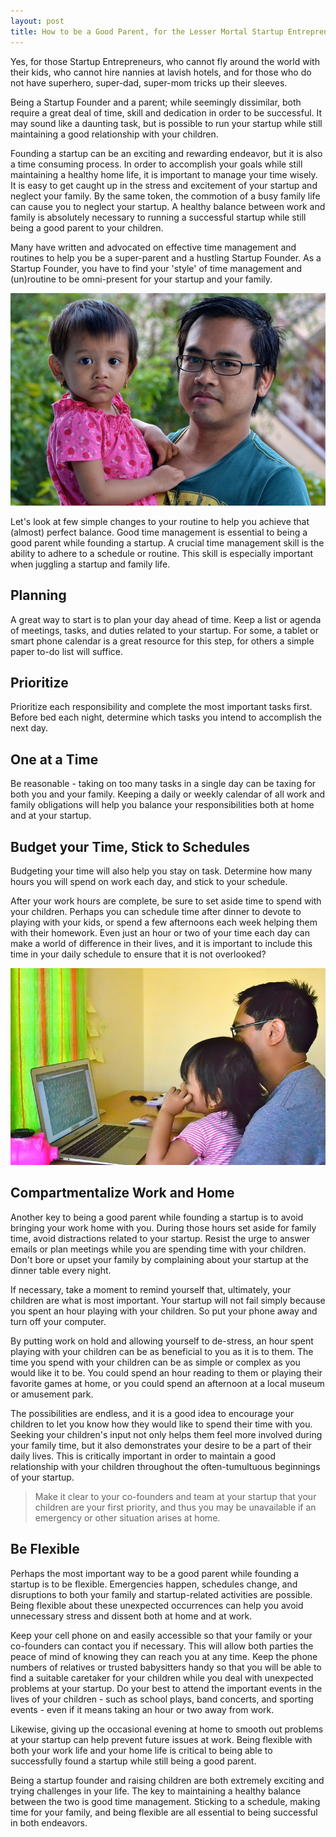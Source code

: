 ```yaml
---
layout: post
title: How to be a Good Parent, for the Lesser Mortal Startup Entrepreneurs
---
```


Yes, for those Startup Entrepreneurs, who cannot fly around the world with their kids, who cannot hire nannies at lavish hotels, and for those who do not have superhero, super-dad, super-mom tricks up their sleeves.

Being a Startup Founder and a parent; while seemingly dissimilar, both require a great deal of time, skill and dedication in order to be successful. It may sound like a daunting task, but is possible to run your startup while still maintaining a good relationship with your children.

Founding a startup can be an exciting and rewarding endeavor, but it is also a time consuming process. In order to accomplish your goals while still maintaining a healthy home life, it is important to manage your time wisely. It is easy to get caught up in the stress and excitement of your startup and neglect your family. By the same token, the commotion of a busy family life can cause you to neglect your startup. A healthy balance between work and family is absolutely necessary to running a successful startup while still being a good parent to your children.

Many have written and advocated on effective time management and routines to help you be a super-parent and a hustling Startup Founder. As a Startup Founder, you have to find your 'style' of time management and (un)routine to be omni-present for your startup and your family.

![Laaija and Brajeshwar)](/static/2013/brajeshwar-laaija.jpg)

Let's look at few simple changes to your routine to help you achieve that (almost) perfect balance. Good time management is essential to being a good parent while founding a startup. A crucial time management skill is the ability to adhere to a schedule or routine. This skill is especially important when juggling a startup and family life.

## Planning

A great way to start is to plan your day ahead of time. Keep a list or agenda of meetings, tasks, and duties related to your startup. For some, a tablet or smart phone calendar is a great resource for this step, for others a simple paper to-do list will suffice.

## Prioritize

Prioritize each responsibility and complete the most important tasks first. Before bed each night, determine which tasks you intend to accomplish the next day.

## One at a Time

Be reasonable - taking on too many tasks in a single day can be taxing for both you and your family. Keeping a daily or weekly calendar of all work and family obligations will help you balance your responsibilities both at home and at your startup.

## Budget your Time, Stick to Schedules

Budgeting your time will also help you stay on task. Determine how many hours you will spend on work each day, and stick to your schedule.

After your work hours are complete, be sure to set aside time to spend with your children. Perhaps you can schedule time after dinner to devote to playing with your kids, or spend a few afternoons each week helping them with their homework. Even just an hour or two of your time each day can make a world of difference in their lives, and it is important to include this time in your daily schedule to ensure that it is not overlooked?

![Laaija popping Bubblewrap)](/static/2013/laaija-playing-bubblewrap.jpg)

## Compartmentalize Work and Home

Another key to being a good parent while founding a startup is to avoid bringing your work home with you. During those hours set aside for family time, avoid distractions related to your startup. Resist the urge to answer emails or plan meetings while you are spending time with your children. Don't bore or upset your family by complaining about your startup at the dinner table every night.

If necessary, take a moment to remind yourself that, ultimately, your children are what is most important. Your startup will not fail simply because you spent an hour playing with your children. So put your phone away and turn off your computer.

By putting work on hold and allowing yourself to de-stress, an hour spent playing with your children can be as beneficial to you as it is to them. The time you spend with your children can be as simple or complex as you would like it to be. You could spend an hour reading to them or playing their favorite games at home, or you could spend an afternoon at a local museum or amusement park.

The possibilities are endless, and it is a good idea to encourage your children to let you know how they would like to spend their time with you. Seeking your children's input not only helps them feel more involved during your family time, but it also demonstrates your desire to be a part of their daily lives. This is critically important in order to maintain a good relationship with your children throughout the often-tumultuous beginnings of your startup.

> Make it clear to your co-founders and team at your startup that your children are your first priority, and thus you may be unavailable if an emergency or other situation arises at home.

## Be Flexible

Perhaps the most important way to be a good parent while founding a startup is to be flexible. Emergencies happen, schedules change, and disruptions to both your family and startup-related activities are possible. Being flexible about these unexpected occurrences can help you avoid unnecessary stress and dissent both at home and at work.

Keep your cell phone on and easily accessible so that your family or your co-founders can contact you if necessary. This will allow both parties the peace of mind of knowing they can reach you at any time. Keep the phone numbers of relatives or trusted babysitters handy so that you will be able to find a suitable caretaker for your children while you deal with unexpected problems at your startup. Do your best to attend the important events in the lives of your children - such as school plays, band concerts, and sporting events - even if it means taking an hour or two away from work.

Likewise, giving up the occasional evening at home to smooth out problems at your startup can help prevent future issues at work. Being flexible with both your work life and your home life is critical to being able to successfully found a startup while still being a good parent.

Being a startup founder and raising children are both extremely exciting and trying challenges in your life. The key to maintaining a healthy balance between the two is good time management. Sticking to a schedule, making time for your family, and being flexible are all essential to being successful in both endeavors.
